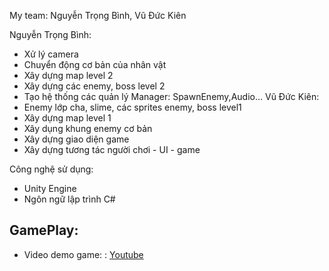 My team: Nguyễn Trọng Bình, Vũ Đức Kiên

Nguyễn Trọng Bình:
  - Xử lý camera
  - Chuyển động cơ bản của nhân vật
  - Xây dựng map level 2
  - Xây dựng các enemy, boss level 2
  - Tạo hệ thống các quản lý Manager: SpawnEnemy,Audio…
Vũ Đức Kiên: 
  - Enemy lớp cha, slime, các sprites enemy, boss level1
  - Xây dựng map level 1
  - Xây dụng khung enemy cơ bản
  - Xây dựng giao diện game
  - Xây dựng tương tác người chơi - UI - game

Công nghệ sử dụng:
  - Unity Engine
  - Ngôn ngữ lập trình C#
## GamePlay:
- Video demo game: : [Youtube](https://youtu.be/YD0qfjPGPNY)

